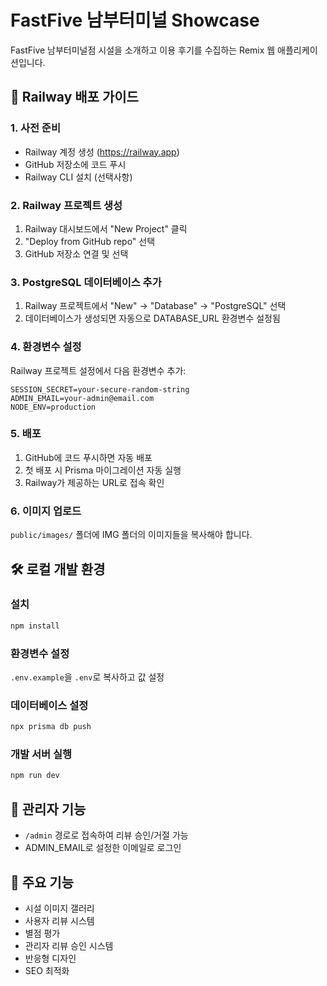 # FastFive 남부터미널 Showcase

FastFive 남부터미널점 시설을 소개하고 이용 후기를 수집하는 Remix 웹 애플리케이션입니다.

## 🚀 Railway 배포 가이드

### 1. 사전 준비
- Railway 계정 생성 (https://railway.app)
- GitHub 저장소에 코드 푸시
- Railway CLI 설치 (선택사항)

### 2. Railway 프로젝트 생성
1. Railway 대시보드에서 "New Project" 클릭
2. "Deploy from GitHub repo" 선택
3. GitHub 저장소 연결 및 선택

### 3. PostgreSQL 데이터베이스 추가
1. Railway 프로젝트에서 "New" → "Database" → "PostgreSQL" 선택
2. 데이터베이스가 생성되면 자동으로 DATABASE_URL 환경변수 설정됨

### 4. 환경변수 설정
Railway 프로젝트 설정에서 다음 환경변수 추가:
```
SESSION_SECRET=your-secure-random-string
ADMIN_EMAIL=your-admin@email.com
NODE_ENV=production
```

### 5. 배포
1. GitHub에 코드 푸시하면 자동 배포
2. 첫 배포 시 Prisma 마이그레이션 자동 실행
3. Railway가 제공하는 URL로 접속 확인

### 6. 이미지 업로드
`public/images/` 폴더에 IMG 폴더의 이미지들을 복사해야 합니다.

## 🛠️ 로컬 개발 환경

### 설치
```bash
npm install
```

### 환경변수 설정
`.env.example`을 `.env`로 복사하고 값 설정

### 데이터베이스 설정
```bash
npx prisma db push
```

### 개발 서버 실행
```bash
npm run dev
```

## 📝 관리자 기능
- `/admin` 경로로 접속하여 리뷰 승인/거절 가능
- ADMIN_EMAIL로 설정한 이메일로 로그인

## 🔧 주요 기능
- 시설 이미지 갤러리
- 사용자 리뷰 시스템
- 별점 평가
- 관리자 리뷰 승인 시스템
- 반응형 디자인
- SEO 최적화